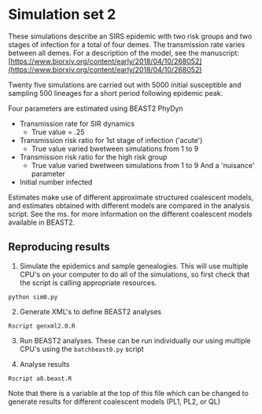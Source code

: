 # Simulation set 2

These simulations describe an SIRS epidemic with two risk groups and two stages of infection for a total of four demes. The transmission rate varies between all demes.
For a description of the model, see the manuscript: [https://www.biorxiv.org/content/early/2018/04/10/268052](https://www.biorxiv.org/content/early/2018/04/10/268052)

Twenty five simulations are carried out with 5000 initial susceptible and sampling 500 lineages for a short period following epidemic peak. 

Four parameters are estimated using BEAST2 PhyDyn
* Transmission rate for SIR dynamics
	- True value = .25 
* Transmission risk ratio for 1st stage of infection ('acute')
	- True value varied bwetween simulations from 1 to 9
* Transmission risk ratio for the high risk group 
	- True value varied bwetween simulations from 1 to 9
And a 'nuisance' parameter
* Initial number infected 

Estimates make use of different approximate structured coalescent models, and estimates obtained with different models are compared in the analysis script. See the ms. for more information on the different coalescent models available in BEAST2. 


## Reproducing results 
1) Simulate the epidemics and sample genealogies.
This will use multiple CPU's on your computer to do all of the simulations, so first check that the script is calling appropriate resources. 
```
python sim0.py 
```

2) Generate XML's to define BEAST2 analyses 
```
Rscript genxml2.0.R
```

3) Run BEAST2 analyses. 
These can be run individually our using multiple CPU's using the `batchbeast0.py` script

4) Analyse results 
```
Rscript a0.beast.R
``` 
Note that there is a variable at the top of this file which can be changed to generate results for different coalescent models (PL1, PL2, or QL)

